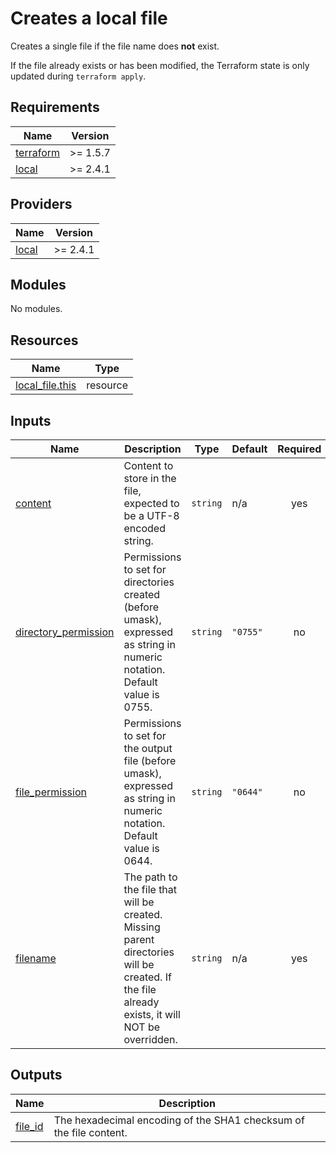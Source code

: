 # Creates a local file

Creates a single file if the file name does **not** exist.

If the file already exists or has been modified, the Terraform state is only updated during `terraform apply`.

<!-- BEGIN_TF_DOCS -->
## Requirements

| Name | Version |
|------|---------|
| <a name="requirement_terraform"></a> [terraform](#requirement\_terraform) | >= 1.5.7 |
| <a name="requirement_local"></a> [local](#requirement\_local) | >= 2.4.1 |

## Providers

| Name | Version |
|------|---------|
| <a name="provider_local"></a> [local](#provider\_local) | >= 2.4.1 |

## Modules

No modules.

## Resources

| Name | Type |
|------|------|
| [local_file.this](https://registry.terraform.io/providers/hashicorp/local/latest/docs/resources/file) | resource |

## Inputs

| Name | Description | Type | Default | Required |
|------|-------------|------|---------|:--------:|
| <a name="input_content"></a> [content](#input\_content) | Content to store in the file, expected to be a UTF-8 encoded string. | `string` | n/a | yes |
| <a name="input_directory_permission"></a> [directory\_permission](#input\_directory\_permission) | Permissions to set for directories created (before umask), expressed as string in numeric notation. Default value is 0755. | `string` | `"0755"` | no |
| <a name="input_file_permission"></a> [file\_permission](#input\_file\_permission) | Permissions to set for the output file (before umask), expressed as string in numeric notation. Default value is 0644. | `string` | `"0644"` | no |
| <a name="input_filename"></a> [filename](#input\_filename) | The path to the file that will be created. Missing parent directories will be created. If the file already exists, it will NOT be overridden. | `string` | n/a | yes |

## Outputs

| Name | Description |
|------|-------------|
| <a name="output_file_id"></a> [file\_id](#output\_file\_id) | The hexadecimal encoding of the SHA1 checksum of the file content. |
<!-- END_TF_DOCS -->
